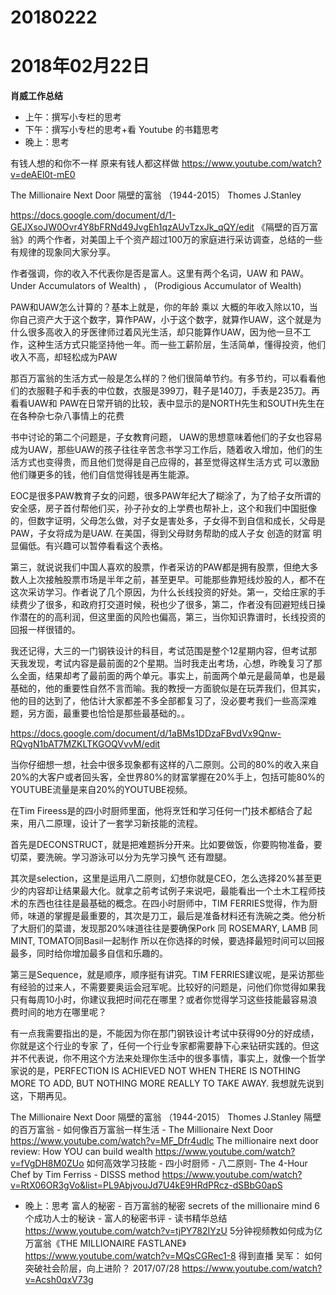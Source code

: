# 20180222

# 2018年02月22日
  **肖威工作总结**
  - 上午：撰写小专栏的思考
  - 下午：撰写小专栏的思考+看 Youtube 的书籍思考
  - 晚上：思考

  有钱人想的和你不一样
  原来有钱人都这样做
  https://www.youtube.com/watch?v=deAEl0t-mE0

  The Millionaire Next Door 隔壁的富翁
  （1944-2015） Thomes J.Stanley

  https://docs.google.com/document/d/1-GEJXsoJW0Ovr4Y8bFRNd49JvgEh1qzAUvTzxJk_qQY/edit
  《隔壁的百万富翁》的两个作者，对美国上千个资产超过100万的家庭进行采访调查，总结的一些有规律的现象同大家分享。

  作者强调，你的收入不代表你是否是富人。这里有两个名词，UAW 和 PAW。Under Accumulators of Wealth) ， (Prodigious Accumulator of Wealth)

  PAW和UAW怎么计算的？基本上就是，你的年龄 乘以 大概的年收入除以10，当你自己资产大于这个数字，算作PAW，小于这个数字，就算作UAW，这个就是为什么很多高收入的牙医律师过着风光生活，却只能算作UAW，因为他一旦不工作，这种生活方式只能坚持他一年。而一些工薪阶层，生活简单，懂得投资，他们收入不高，却轻松成为PAW

  那百万富翁的生活方式一般是怎么样的？他们很简单节约。有多节约，可以看看他们的衣服鞋子和手表的中位数，衣服是399刀，鞋子是140刀，手表是235刀。再看看UAW和 PAW在日常开销的比较，表中显示的是NORTH先生和SOUTH先生在在各种杂七杂八事情上的花费

  书中讨论的第二个问题是，子女教育问题， UAW的思想意味着他们的子女也容易成为UAW，那些UAW的孩子往往辛苦念书学习工作后，随着收入增加，他们的生活方式也变得贵，而且他们觉得是自己应得的，甚至觉得这样生活方式 可以激励他们赚更多的钱，他们自信觉得钱是再生能源。

  EOC是很多PAW教育子女的问题，很多PAW年纪大了糊涂了，为了给子女所谓的安全感，房子首付帮他们买，孙子孙女的上学费也帮补上，这个和我们中国挺像的，但数字证明，父母怎么做，对子女是害处多，子女得不到自信和成长，父母是PAW，子女将成为是UAW. 在美国，得到父母财务帮助的成人子女 创造的财富 明显偏低。有兴趣可以暂停看看这个表格。

  第三，就说说我们中国人喜欢的股票，作者采访的PAW都是拥有股票，但绝大多数人上次接触股票市场是半年之前，甚至更早。可能那些靠短线炒股的人，都不在这次采访学习。作者说了几个原因，为什么长线投资的好处。第一，交给庄家的手续费少了很多，和政府打交道时候，税也少了很多，第二，作者没有回避短线日操作潜在的的高利润，但这里面的风险也偏高，第三，当你知识靠谱时，长线投资的回报一样很错的。


  我还记得，大三的一门钢铁设计的科目，考试范围是整个12星期内容，但考试那天我发现，考试内容是最前面的2个星期。当时我走出考场，心想，昨晚复习了那么全面，结果却考了最前面的两个单元。事实上，前面两个单元是最简单，也是最基础的，他的重要性自然不言而喻。我的教授一方面貌似是在玩弄我们，但其实，他的目的达到了，他估计大家都差不多全部都复习了，没必要考我们一些高深难题，另方面，最重要也恰恰是那些最基础的。。

  https://docs.google.com/document/d/1aBMs1DDzaFBvdVx9Qnw-RQvgN1bAT7MZKLTKGOQVvvM/edit

当你仔细想一想，社会中很多现象都有这样的八二原则。公司的80%的收入来自20%的大客户或者回头客，全世界80%的财富掌握在20%手上，包括可能80%的YOUTUBE流量是来自20%的YOUTUBE视频。

在Tim Fireess是的四小时厨师里面，他将烹饪和学习任何一门技术都结合了起来，用八二原理，设计了一套学习新技能的流程。

首先是DECONSTRUCT，就是把难题拆分开来。比如要做饭，你要购物准备，要切菜，要洗碗。学习游泳可以分为先学习换气 还有蹬腿。

其次是selection，这里是运用八二原则，幻想你就是CEO，怎么选择20%甚至更少的内容却让结果最大化。就拿之前考试例子来说吧，最能看出一个土木工程师技术的东西也往往是最基础的概念。在四小时厨师中，TIM FERRIES觉得，作为厨师，味道的掌握是最重要的，其次是刀工，最后是准备材料还有洗碗之类。他分析了大厨们的菜谱，发现那20%味道往往是要确保Pork 同 ROSEMARY, LAMB 同 MINT, TOMATO同Basil一起制作
所以在你选择的时候，要选择最短时间可以回报最多，同时给你增加最多自信和乐趣的。

第三是Sequence，就是顺序，顺序挺有讲究。TIM FERRIES建议呢，是采访那些有经验的过来人，不需要要奥运会冠军呢。比较好的问题是，问他们你觉得如果我只有每周10小时，你建议我把时间花在哪里？或者你觉得学习这些技能最容易浪费时间的地方在哪里呢？


有一点我需要指出的是，不能因为你在那门钢铁设计考试中获得90分的好成绩，你就是这个行业的专家 了，任何一个行业专家都需要静下心来钻研实践的。但这并不代表说，你不用这个方法来处理你生活中的很多事情，事实上，就像一个哲学家说的是，PERFECTION IS ACHIEVED NOT WHEN THERE IS NOTHING MORE TO ADD, BUT NOTHING MORE REALLY TO TAKE AWAY. 我想就先说到这，下期再见。

The Millionaire Next Door 隔壁的富翁
（1944-2015） Thomes J.Stanley
隔壁的百万富翁 - 如何像百万富翁一样生活 - The Millionaire Next Door
https://www.youtube.com/watch?v=MF_Dfr4udlc
The millionaire next door review: How YOU can build wealth
https://www.youtube.com/watch?v=fVgDH8M0ZUo
如何高效学习技能 - 四小时厨师 - 八二原则- The 4-Hour Chef by Tim Ferriss - DISSS method
https://www.youtube.com/watch?v=RtX06OR3gVo&list=PL9AbjvouJd7U4kE9HRdPRcz-dSBbG0apS

- 晚上：思考
富人的秘密 - 百万富翁的秘密 secrets of the millionaire mind 6个成功人士的秘诀 - 富人的秘密书评 - 读书精华总结
https://www.youtube.com/watch?v=tjPY782IYzU
5分钟视频教如何成为亿万富翁《THE MILLIONAIRE FASTLANE》
https://www.youtube.com/watch?v=MQsCGRec1-8
得到直播 吴军： 如何突破社会阶层，向上进阶？ 2017/07/28
https://www.youtube.com/watch?v=Acsh0qxV73g
